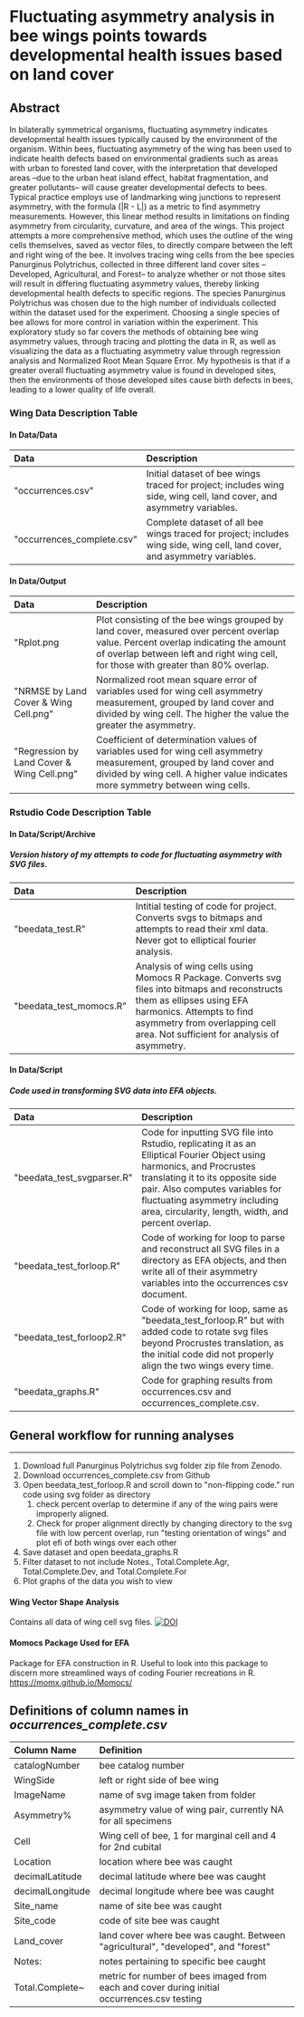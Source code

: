 # Fluctuating asymmetry analysis in bee wings points towards developmental health issues based on land cover

## Abstract

In bilaterally symmetrical organisms, fluctuating asymmetry indicates developmental health issues typically caused by the environment of the organism. Within bees, fluctuating asymmetry of the wing has been used to indicate health defects based on environmental gradients such as areas with urban to forested land cover, with the interpretation that developed areas –due to the urban heat island effect, habitat fragmentation, and greater pollutants– will cause greater developmental defects to bees. Typical practice employs use of landmarking wing junctions to represent asymmetry, with the formula (|R - L|) as a metric to find asymmetry measurements. However, this linear method results in limitations on finding asymmetry from circularity, curvature, and area of the wings. This project attempts a more comprehensive method, which uses the outline of the wing cells themselves, saved as vector files, to directly compare between the left and right wing of the bee. It involves tracing wing cells from the bee species Panurginus Polytrichus, collected in three different land cover sites –Developed, Agricultural, and Forest– to analyze whether or not those sites will result in differing fluctuating asymmetry values, thereby linking developmental health defects to specific regions. The species Panurginus Polytrichus was chosen due to the high number of individuals collected within the dataset used for the experiment. Choosing a single species of bee allows for more control in variation within the experiment. This exploratory study so far covers the methods of obtaining bee wing asymmetry values, through tracing and plotting the data in R, as well as visualizing the data as a fluctuating asymmetry value through regression analysis and Normalized Root Mean Square Error. My hypothesis is that if a greater overall fluctuating asymmetry value is found in developed sites, then the environments of those developed sites cause birth defects in bees, leading to a lower quality of life overall.

### Wing Data Description Table

#### In Data/Data
|Data|Description|
|:---|:---|
|"occurrences.csv"|Initial dataset of bee wings traced for project; includes wing side, wing cell, land cover, and asymmetry variables.|
|"occurrences_complete.csv"|Complete dataset of all bee wings traced for project; includes wing side, wing cell, land cover, and asymmetry variables.|

#### In Data/Output
|Data|Description|
|:---|:---|
|"Rplot.png|Plot consisting of the bee wings grouped by land cover, measured over percent overlap value. Percent overlap indicating the amount of overlap between left and right wing cell, for those with greater than 80% overlap.|
|"NRMSE by Land Cover & Wing Cell.png"|Normalized root mean square error of variables used for wing cell asymmetry measurement, grouped by land cover and divided by wing cell. The higher the value the greater the asymmetry.|
|"Regression by Land Cover & Wing Cell.png"|Coefficient of determination values of variables used for wing cell asymmetry measurement, grouped by land cover and divided by wing cell. A higher value indicates more symmetry between wing cells.|

### Rstudio Code Description Table

#### In Data/Script/Archive
##### Version history of my attempts to code for fluctuating asymmetry with SVG files.
|Data|Description|
|:---|:---|
|"beedata_test.R"|Intitial testing of code for project. Converts svgs to bitmaps and attempts to read their xml data. Never got to elliptical fourier analysis.|
|"beedata_test_momocs.R"|Analysis of wing cells using Momocs R Package. Converts svg files into bitmaps and reconstructs them as ellipses using EFA harmonics. Attempts to find asymmetry from overlapping cell area. Not sufficient for analysis of asymmetry.|


#### In Data/Script
##### Code used in transforming SVG data into EFA objects.
|Data|Description|
|:---|:---|
|"beedata_test_svgparser.R"|Code for inputting SVG file into Rstudio, replicating it as an Elliptical Fourier Object using harmonics, and Procrustes translating it to its opposite side pair. Also computes variables for fluctuating asymmetry including area, circularity, length, width, and percent overlap.|
|"beedata_test_forloop.R"|Code of working for loop to parse and reconstruct all SVG files in a directory as EFA objects, and then write all of their asymmetry variables into the occurrences csv document.|
|"beedata_test_forloop2.R"|Code of working for loop, same as "beedata_test_forloop.R" but with added code to rotate svg files beyond Procrustes translation, as the initial code did not properly align the two wings every time.|
|"beedata_graphs.R"|Code for graphing results from occurrences.csv and occurrences_complete.csv.|

## General workflow for running analyses

----------------------------------------------------------------------------
1. Download full Panurginus Polytrichus svg folder zip file from Zenodo.
2. Download occurrences_complete.csv from Github
3. Open beedata_test_forloop.R and scroll down to "non-flipping code." run code using svg folder as directory
     1. check percent overlap to determine if any of the wing pairs were improperly aligned.
     2. Check for proper alignment directly by changing directory to the svg file with low percent overlap, run "testing orientation of wings" and plot efi of both wings over each other
5. Save dataset and open beedata_graphs.R
6. Filter dataset to not include Notes., Total.Complete.Agr, Total.Complete.Dev, and Total.Complete.For
7. Plot graphs of the data you wish to view

#### Wing Vector Shape Analysis

Contains all data of wing cell svg files.
[![DOI](https://zenodo.org/badge/DOI/10.5281/zenodo.16619668.svg)](https://doi.org/10.5281/zenodo.16619668)

#### Momocs Package Used for EFA

Package for EFA construction in R. Useful to look into this package to discern more streamlined ways of coding Fourier recreations in R.
https://momx.github.io/Momocs/

## Definitions of column names in *occurrences_complete.csv*
|Column Name|Definition|
|:---|:---|
|catalogNumber|bee catalog number|
|WingSide|left or right side of bee wing|
|ImageName|name of svg image taken from folder|
|Asymmetry%|asymmetry value of wing pair, currently NA for all specimens|
|Cell|Wing cell of bee, 1 for marginal cell and 4 for 2nd cubital|
|Location|location where bee was caught|
|decimalLatitude|decimal latitude where bee was caught|
|decimalLongitude|decimal longitude where bee was caught|
|Site_name|name of site bee was caught|
|Site_code|code of site bee was caught|
|Land_cover|land cover where bee was caught. Between "agricultural", "developed", and "forest"|
|Notes:|notes pertaining to specific bee caught|
|Total.Complete~|metric for number of bees imaged from each and cover during initial occurrences.csv testing|

